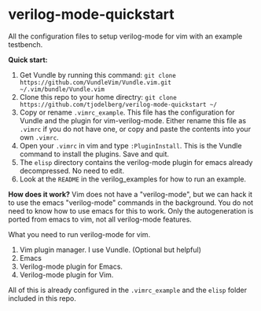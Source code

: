 # verilog-mode-quickstart

All the configuration files to setup verilog-mode for vim with an example testbench.

**Quick start:**
  1. Get Vundle by running this command: `git clone https://github.com/VundleVim/Vundle.vim.git ~/.vim/bundle/Vundle.vim`
  2. Clone this repo to your home directry: `git clone https://github.com/tjodelberg/verilog-mode-quickstart ~/`
  3. Copy or rename `.vimrc_example`. This file has the configuration for Vundle and the plugin for vim-verilog-mode. Either rename this file as `.vimrc` if you do not have one, or copy and paste the contents into your own `.vimrc`. 
  4. Open your `.vimrc` in vim and type `:PluginInstall`. This is the Vundle command to install the plugins. Save and quit.
  5. The `elisp` directory contains the verilog-mode plugin for emacs already decompressed. No need to edit.
  6. Look at the `README` in the verilog_examples for how to run an example.

**How does it work?**
Vim does not have a "verilog-mode", but we can hack it to use the emacs "verilog-mode" commands in the background. You do not need to know how to use emacs for this to work. Only the autogeneration is ported from emacs to vim, not all verilog-mode features.

What you need to run verilog-mode for vim. 
  1. Vim plugin manager. I use Vundle. (Optional but helpful)
  2. Emacs
  3. Verilog-mode plugin for Emacs.
  4. Verilog-mode plugin for Vim.

All of this is already configured in the `.vimrc_example` and the `elisp` folder included in this repo.









